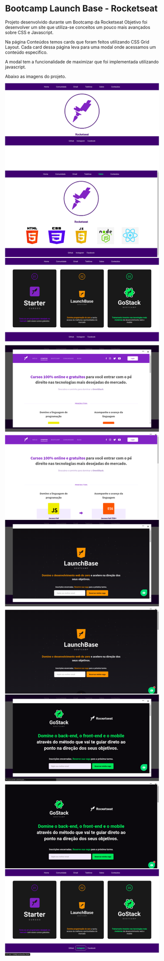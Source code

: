# Bootcamp Launch Base - Rocketseat

Projeto desenvolvido durante um Bootcamp da Rocketseat
Objetivo foi desenvolver um site que utiliza-se conceitos um pouco mais avançados sobre CSS e Javascript.

Na página Conteúdos temos cards que foram feitos utilizando CSS Grid Layout.
Cada card dessa página leva para uma modal onde acessamos um conteúdo especifico.

A modal tem a funcionalidade de maximizar que foi implementada utilizando javascript.

Abaixo as imagens do projeto.

<img src="images/screen01.png">
<img src="images/screen02.png">
<img src="images/screen03.png">
<img src="images/screen04.png">
<img src="images/screen05.png">
<img src="images/screen06.png">
<img src="images/screen07.png">
<img src="images/screen08.png">
<img src="images/screen09.png">
<img src="images/screen10.png">

